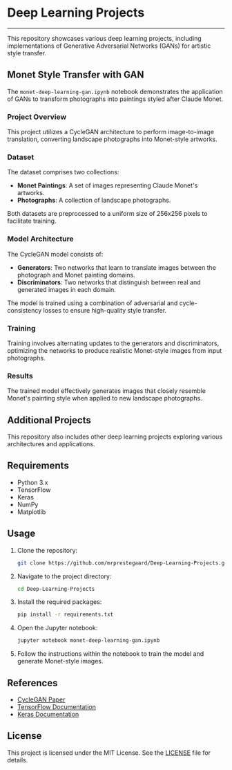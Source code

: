 # Deep Learning Projects

---

This repository showcases various deep learning projects, including implementations of Generative Adversarial Networks (GANs) for artistic style transfer.

## Monet Style Transfer with GAN

The `monet-deep-learning-gan.ipynb` notebook demonstrates the application of GANs to transform photographs into paintings styled after Claude Monet.

### Project Overview

This project utilizes a CycleGAN architecture to perform image-to-image translation, converting landscape photographs into Monet-style artworks.

### Dataset

The dataset comprises two collections:

- **Monet Paintings**: A set of images representing Claude Monet's artworks.
- **Photographs**: A collection of landscape photographs.

Both datasets are preprocessed to a uniform size of 256x256 pixels to facilitate training.

### Model Architecture

The CycleGAN model consists of:

- **Generators**: Two networks that learn to translate images between the photograph and Monet painting domains.
- **Discriminators**: Two networks that distinguish between real and generated images in each domain.

The model is trained using a combination of adversarial and cycle-consistency losses to ensure high-quality style transfer.

### Training

Training involves alternating updates to the generators and discriminators, optimizing the networks to produce realistic Monet-style images from input photographs.

### Results

The trained model effectively generates images that closely resemble Monet's painting style when applied to new landscape photographs.

## Additional Projects

This repository also includes other deep learning projects exploring various architectures and applications.

## Requirements

- Python 3.x
- TensorFlow
- Keras
- NumPy
- Matplotlib

## Usage

1. Clone the repository:

   ```bash
   git clone https://github.com/mrprestegaard/Deep-Learning-Projects.git
   ```

2. Navigate to the project directory:

   ```bash
   cd Deep-Learning-Projects
   ```

3. Install the required packages:

   ```bash
   pip install -r requirements.txt
   ```

4. Open the Jupyter notebook:

   ```bash
   jupyter notebook monet-deep-learning-gan.ipynb
   ```

5. Follow the instructions within the notebook to train the model and generate Monet-style images.

## References

- [CycleGAN Paper](https://arxiv.org/abs/1703.10593)
- [TensorFlow Documentation](https://www.tensorflow.org/)
- [Keras Documentation](https://keras.io/)

## License

This project is licensed under the MIT License. See the [LICENSE](LICENSE) file for details. 
